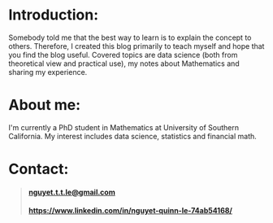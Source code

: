 <vue-mathjax></vue-mathjax>
# Introduction:

Somebody told me that the best way to learn is to explain the concept to others. Therefore, I created this blog primarily to teach myself and hope that you find the blog useful. Covered topics are data science <span class="tex2jax_ignore">(</span>both from theoretical view and practical use<span class="tex2jax_ignore">)</span>, my notes about Mathematics and sharing my experience.

# About me:
I'm currently a PhD student in Mathematics at University of Southern California. My interest includes data science, statistics and financial math.

# Contact:
> #### <i class="far fa-envelope"></i>   nguyet.t.t.le@gmail.com
> #### <i class="fab fa-linkedin"></i>   https://www.linkedin.com/in/nguyet-quinn-le-74ab54168/ 
<br/>
<br/>
<br/>



